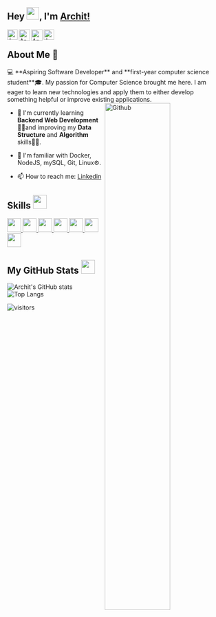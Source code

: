 ## Hey <img src="https://github.com/TheDudeThatCode/TheDudeThatCode/blob/master/Assets/Hi.gif" width="29px">, I'm [Archit!](https://iarchitsharma.github.io/) 

<a href="https://www.linkedin.com/in/iarchitsharma/">
    <img align="left" alt="Archit Sharma | Linkedin" width="24px" src="https://iarchitsharma.github.io/iArchitSharma/Assets/Linkedin.svg" />
  </a> &nbsp;&nbsp;
<a href="https://twitter.com/iarchitsharma">
    <img align="left" alt="Archit Sharma | Twitter" width="26px" src="https://iarchitsharma.github.io/iArchitSharma/Assets/Twitter.svg" />
  </a> &nbsp;&nbsp;
<a href="mailto:archits@duck.com">
    <img align="left" alt="Archit Sharma | Gmail" width="26px" src="https://iarchitsharma.github.io/iArchitSharma/Assets/Gmail.svg" />
  </a> &nbsp;&nbsp;
<a href="https://leetcode.com/iArchitSharma/">
    <img align="left" alt="Archit Sharma | Leetcode" width="24px" src="https://iarchitsharma.github.io/iArchitSharma/Assets/leetcode.png" />
  </a>

<br />

<h2> About Me 👨‍</h2>
💻 **Aspiring Software Developer** and **first-year computer science student**🎓. My passion for Computer Science brought me here. I am eager to learn new technologies and apply them to either develop something helpful or improve existing applications.
  
  
<img width="55%" align="right" alt="Github" src="https://raw.githubusercontent.com/onimur/.github/master/.resources/git-header.svg" />

-  🔭 I'm currently learning **Backend Web Development** 🙋‍♂️and improving my **Data Structure** and **Algorithm** skills👨‍💻.
  
-  🌱 I'm familiar with Docker, NodeJS, mySQL, Git, Linux⚙️.
  
-  📫 How to reach me: [Linkedin](https://www.linkedin.com/in/iArchitSharma/) 


<h2> Skills <img src = "https://media2.giphy.com/media/QssGEmpkyEOhBCb7e1/giphy.gif?cid=ecf05e47a0n3gi1bfqntqmob8g9aid1oyj2wr3ds3mg700bl&rid=giphy.gif" width = 32px> </h2>
<a href= https://github.com/https://github.com/iArchitSharma?tab=repositories&q=&type=&language=javascript&sort= > <img width ='32px' src ='https://raw.githubusercontent.com/rahulbanerjee26/githubAboutMeGenerator/main/icons/javascript.svg'> </a>
<a href= https://github.com/https://github.com/iArchitSharma?tab=repositories&q=&type=&language=c&sort= > <img width ='32px' src ='https://raw.githubusercontent.com/rahulbanerjee26/githubAboutMeGenerator/main/icons/c.svg'> </a>
<a href= https://github.com/https://github.com/iArchitSharma?tab=repositories&q=&type=&language=java&sort= > <img width ='32px' src ='https://raw.githubusercontent.com/rahulbanerjee26/githubAboutMeGenerator/main/icons/java.svg'> </a>
<a href= https://github.com/https://github.com/iArchitSharma?tab=repositories&q=&type=&language=nodejs&sort= > <img width ='32px' src ='https://raw.githubusercontent.com/rahulbanerjee26/githubAboutMeGenerator/main/icons/nodejs.svg'> </a>
<a href= https://github.com/https://github.com/iArchitSharma?tab=repositories&q=&type=&language=docker&sort= > <img width ='32px' src ='https://raw.githubusercontent.com/rahulbanerjee26/githubAboutMeGenerator/main/icons/docker.svg'> </a>
<a href= https://github.com/https://github.com/iArchitSharma?tab=repositories&q=&type=&language=mysql&sort= > <img width ='32px' src ='https://raw.githubusercontent.com/rahulbanerjee26/githubAboutMeGenerator/main/icons/mysql.svg'> </a>
<a href= https://github.com/https://github.com/iArchitSharma?tab=repositories&q=&type=&language=reactjs&sort= > <img width ='32px' src ='https://raw.githubusercontent.com/rahulbanerjee26/githubAboutMeGenerator/main/icons/reactjs.svg'> </a>
<br>


<h2> My GitHub Stats <img src='https://media1.giphy.com/media/du3J3cXyzhj75IOgvA/giphy.gif?cid=ecf05e47x2g034i9pzwtzzsd3xgg2w9nr94t4tflbbgo3008&rid=giphy.gif' width='32px'> </h2>

![Archit's GitHub stats](https://github-readme-stats.vercel.app/api?username=iArchitSharma&count_private=true&show_icons=true&theme=tokyonight)
![Top Langs](https://github-readme-stats.vercel.app/api/top-langs/?username=iArchitSharma&layout=compact&theme=tokyonight)


![visitors](https://visitor-badge.laobi.icu/badge?page_id=iarchitsharma.iarchitsharma)
